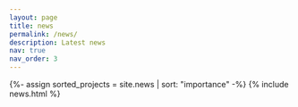 ```yaml
---
layout: page
title: news
permalink: /news/
description: Latest news
nav: true
nav_order: 3
---
```

<!-- pages/news.md -->
<div class="news">
<!-- Display projects without categories -->
  {%- assign sorted_projects = site.news | sort: "importance" -%}
  {% include news.html %}
</div>

